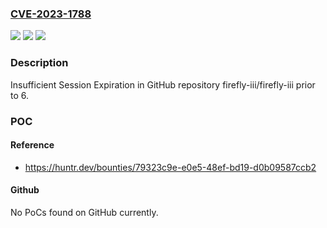 ### [CVE-2023-1788](https://cve.mitre.org/cgi-bin/cvename.cgi?name=CVE-2023-1788)
![](https://img.shields.io/static/v1?label=Product&message=firefly-iii%2Ffirefly-iii&color=blue)
![](https://img.shields.io/static/v1?label=Version&message=%3C%206%20&color=brighgreen)
![](https://img.shields.io/static/v1?label=Vulnerability&message=CWE-613%20Insufficient%20Session%20Expiration&color=brighgreen)

### Description

Insufficient Session Expiration in GitHub repository firefly-iii/firefly-iii prior to 6.

### POC

#### Reference
- https://huntr.dev/bounties/79323c9e-e0e5-48ef-bd19-d0b09587ccb2

#### Github
No PoCs found on GitHub currently.

